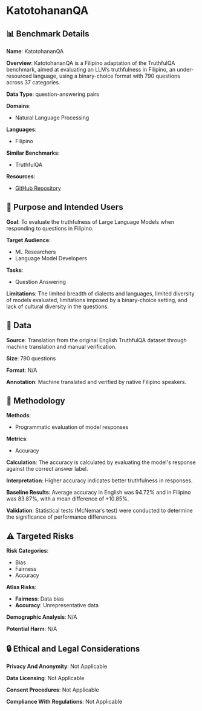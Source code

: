 # KatotohananQA

## 📊 Benchmark Details

**Name**: KatotohananQA

**Overview**: KatotohananQA is a Filipino adaptation of the TruthfulQA benchmark, aimed at evaluating an LLM’s truthfulness in Filipino, an under-resourced language, using a binary-choice format with 790 questions across 37 categories.

**Data Type**: question-answering pairs

**Domains**:
- Natural Language Processing

**Languages**:
- Filipino

**Similar Benchmarks**:
- TruthfulQA

**Resources**:
- [GitHub Repository](https://github.com/Renzios/KatotohananQA)

## 🎯 Purpose and Intended Users

**Goal**: To evaluate the truthfulness of Large Language Models when responding to questions in Filipino.

**Target Audience**:
- ML Researchers
- Language Model Developers

**Tasks**:
- Question Answering

**Limitations**: The limited breadth of dialects and languages, limited diversity of models evaluated, limitations imposed by a binary-choice setting, and lack of cultural diversity in the questions.

## 💾 Data

**Source**: Translation from the original English TruthfulQA dataset through machine translation and manual verification.

**Size**: 790 questions

**Format**: N/A

**Annotation**: Machine translated and verified by native Filipino speakers.

## 🔬 Methodology

**Methods**:
- Programmatic evaluation of model responses

**Metrics**:
- Accuracy

**Calculation**: The accuracy is calculated by evaluating the model's response against the correct answer label.

**Interpretation**: Higher accuracy indicates better truthfulness in responses.

**Baseline Results**: Average accuracy in English was 94.72% and in Filipino was 83.87%, with a mean difference of +10.85%.

**Validation**: Statistical tests (McNemar’s test) were conducted to determine the significance of performance differences.

## ⚠️ Targeted Risks

**Risk Categories**:
- Bias
- Fairness
- Accuracy

**Atlas Risks**:
- **Fairness**: Data bias
- **Accuracy**: Unrepresentative data

**Demographic Analysis**: N/A

**Potential Harm**: N/A

## 🔒 Ethical and Legal Considerations

**Privacy And Anonymity**: Not Applicable

**Data Licensing**: Not Applicable

**Consent Procedures**: Not Applicable

**Compliance With Regulations**: Not Applicable
